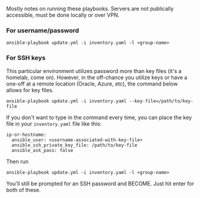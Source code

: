Mostly notes on running these playbooks. Servers are not publically accessible, must be done locally or over VPN.

### For username/password
```
ansible-playbook update.yml -i inventory.yaml -l <group-name>
```

### For SSH keys
This particular environment utilizes password more than key files (it's a homelab, come on). However, in the off-chance you utilize keys or have a one-off at a remote location (Oracle, Azure, etc), the command below allows for key files.

```
ansible-playbook update.yml -i inventory.yaml --key-file=/path/to/key-file
```

If you don't want to type in the command every time, you can place the key file in your `inventory.yaml` file like this:

```
ip-or-hostname:
  ansible_user: <username-associated-with-key-file>
  ansible_ssh_private_key_file: /path/to/key-file
  ansible_ask_pass: false
```

Then run
```
ansible-playbook update.yml -i inventory.yaml -l <group-name>
```

You'll still be prompted for an SSH password and BECOME. Just hit enter for both of these.
